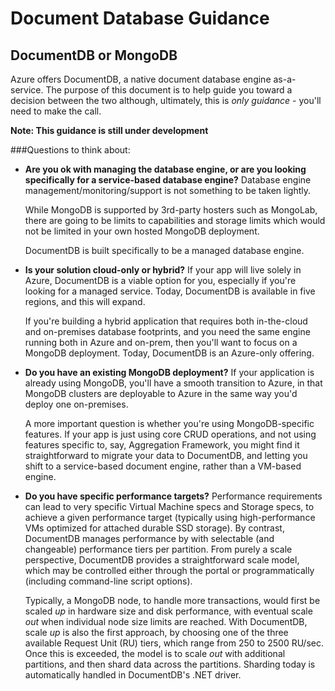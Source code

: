 Document Database Guidance
==========================
DocumentDB or MongoDB
---------------------

Azure offers DocumentDB, a native document database engine as-a-service. The purpose of this document is to help guide you toward a decision between the two although, ultimately, this is *only guidance* - you'll need to make the call.

**Note: This guidance is still under development**

###Questions to think about:

 - **Are you ok with managing the database engine, or are you looking specifically for a service-based database engine?** Database engine management/monitoring/support is not something to be taken lightly.

    While MongoDB is supported by 3rd-party hosters such as MongoLab, there are going to be limits to capabilities and storage limits which would not be limited in your own hosted MongoDB deployment.

    DocumentDB is built specifically to be a managed database engine.

 - **Is your solution cloud-only or hybrid?** If your app will live solely in Azure, DocumentDB is a viable option for you, especially if you're looking for a managed service. Today, DocumentDB is available in five regions, and this will expand.

    If you're building a hybrid application that requires both in-the-cloud and on-premises database footprints, and you need the same engine running both in Azure and on-prem, then you'll want to focus on a MongoDB deployment. Today, DocumentDB is an Azure-only offering.

- **Do you have an existing MongoDB deployment?** If your application is already using MongoDB, you'll have a smooth transition to Azure, in that MongoDB clusters are deployable to Azure in the same way you'd deploy one on-premises.

   A more important question is whether you're using MongoDB-specific features. If your app is just using core CRUD operations, and not using features specific to, say, Aggregation Framework, you might find it straightforward to migrate your data to DocumentDB, and letting you shift to a service-based document engine, rather than a VM-based engine.

- **Do you have specific performance targets?** Performance requirements can lead to very specific Virtual Machine specs and Storage specs, to achieve a given performance target (typically using high-performance VMs optimized for attached durable SSD storage). By contrast, DocumentDB manages performance by with selectable (and changeable) performance tiers per partition. From purely a scale perspective, DocumentDB provides a straightforward scale model, which may be controlled either through the portal or programmatically (including command-line script options).

   Typically, a MongoDB node, to handle more transactions, would first be scaled *up* in hardware size and disk performance, with eventual scale *out* when individual node size limits are reached. With DocumentDB, scale *up* is also the first approach, by choosing one of the three available Request Unit (RU) tiers, which range from 250 to 2500 RU/sec. Once this is exceeded, the model is to scale *out* with additional partitions, and then shard data across the partitions. Sharding today is automatically handled in DocumentDB's .NET driver.